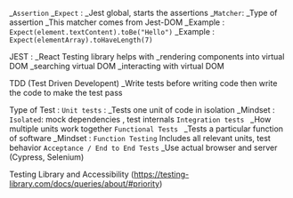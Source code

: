 _`Assertion`
  _`Expect` :
    _Jest global, starts the assertions 
  _`Matcher`: 
    _Type of assertion 
    _This matcher comes from Jest-DOM
  _Example : `Expect(element.textContent).toBe("Hello")`
  _Example : `Expect(elementArray).toHaveLength(7)`


JEST :
  _React Testing library helps with
    _rendering components into virtual DOM 
    _searching virtual DOM 
    _interacting with virtual DOM

TDD (Test Driven Developent)
  _Write tests before writing code 
    then write the code to make the test pass


Type of Test : 
  `Unit tests` : 
    _Tests one unit of code in isolation 
    _Mindset : `Isolated`: mock dependencies , test internals 
  `Integration tests `
    _How multiple units work together 
  `Functional Tests `
    _Tests a particular function of software
    _Mindset : `Function Testing` Includes all relevant units, test behavior 
  `Acceptance / End to End Tests`
    _Use actual browser and server (Cypress, Selenium)


Testing Library and Accessibility (https://testing-library.com/docs/queries/about/#priority)

